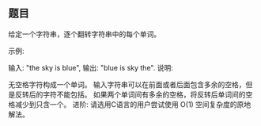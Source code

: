 ## 题目
给定一个字符串，逐个翻转字符串中的每个单词。

示例:  

输入: "the sky is blue",
输出: "blue is sky the".
说明:

无空格字符构成一个单词。
输入字符串可以在前面或者后面包含多余的空格，但是反转后的字符不能包括。
如果两个单词间有多余的空格，将反转后单词间的空格减少到只含一个。
进阶: 请选用C语言的用户尝试使用 O(1) 空间复杂度的原地解法。